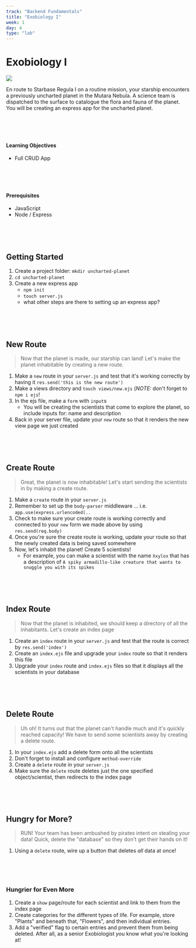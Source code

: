 ```yaml
---
track: "Backend Fundamentals"
title: "Exobiology I"
week: 1
day: 4
type: "lab"
---
```


# Exobiology I

![](https://i.imgur.com/naenSjp.png)

En route to Starbase Regula I on a routine mission, your starship encounters a previously uncharted planet in the Mutara Nebula. A science team is dispatched to the surface to catalogue the flora and fauna of the planet. You will be creating an express app for the uncharted planet.

<br>
<br>
<br>

#### Learning Objectives

- Full CRUD App

<br>
<br>
<br>

#### Prerequisites

- JavaScript
- Node / Express

<br>
<br>
<br>

## Getting Started

1. Create a project folder: `mkdir uncharted-planet`
1. `cd uncharted-planet`
1. Create a new express app
   - `npm init`
   - `touch server.js`
   - what other steps are there to setting up an express app?

<br>
<br>
<br>

## New Route

> Now that the planet is made, our starship can land! Let's make the planet inhabitable by creating a new route.

1. Make a `new` route in your `server.js` and test that it's working correctly by having it `res.send('this is the new route')`
1. Make a views directory and `touch views/new.ejs` (_NOTE:_ don't forget to `npm i ejs`!
1. In the ejs file, make a `form` with `input`s
   - You will be creating the scientists that come to explore the planet, so include inputs for: name and description
1. Back in your server file, update your `new` route so that it renders the new view page we just created

<br>
<br>
<br>

## Create Route

> Great, the planet is now inhabitable! Let's start sending the scientists in by making a create route.

1. Make a `create` route in your `server.js`
1. Remember to set up the `body-parser` middleware ... i.e. `app.use(express.urlencoded(..`
1. Check to make sure your create route is working correctly and connected to your `new` form we made above by using `res.send(req.body)`
1. Once you're sure the create route is working, update your route so that the newly created data is being saved somewhere
1. Now, let's inhabit the planet! Create 5 scientists!
   - For example, you can make a scientist with the name `Xxylox` that has a description of `A spiky armadillo-like creature that wants to snuggle you with its spikes`

<br>
<br>
<br>

## Index Route

> Now that the planet is inhabited, we should keep a directory of all the inhabitants. Let's create an index page

1. Create an `index` route in your `server.js` and test that the route is correct by `res.send('index')`
1. Create an `index.ejs` file and upgrade your `index` route so that it renders this file
1. Upgrade your `index` route and `index.ejs` files so that it displays all the scientists in your database

<br>
<br>
<br>

## Delete Route

> Uh oh! It turns out that the planet can't handle much and it's quickly reached capacity! We have to send some scientists away by creating a delete route.

1. In your `index.ejs` add a delete form onto all the scientists
1. Don't forget to install and configure `method-override`
1. Create a `delete` route in your `server.js`
1. Make sure the `delete` route deletes just the one specified object/scientist, then redirects to the index page

<br>
<br>
<br>

## Hungry for More?

> RUN! Your team has been ambushed by pirates intent on stealing your data! Quick, delete the "database" so they don't get their hands on it!

1. Using a `delete` route, wire up a button that deletes _all_ data at once!

<br>
<br>
<br>

### Hungrier for Even More

1. Create a `show` page/route for each scientist and link to them from the index page
1. Create categories for the different types of life. For example, store "Plants" and beneath that, "Flowers", and then individual entries.
1. Add a "verified" flag to certain entries and prevent them from being deleted. After all, as a senior Exobiologist _you_ know what you're looking at!
